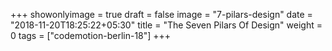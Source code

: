 +++
showonlyimage = true
draft = false
image = "7-pilars-design"
date = "2018-11-20T18:25:22+05:30"
title = "The Seven Pilars Of Design"
weight = 0
tags = ["codemotion-berlin-18"]
+++



